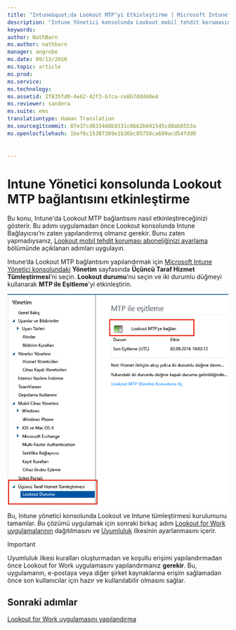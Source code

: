 ```yaml
---
title: "Intune&quot;da Lookout MTP’yi Etkinleştirme | Microsoft Intune"
description: "Intune Yönetici konsolunda Lookout mobil tehdit korumasını etkinleştirin."
keywords: 
author: NathBarn
ms.author: nathbarn
manager: angrobe
ms.date: 09/13/2016
ms.topic: article
ms.prod: 
ms.service: 
ms.technology: 
ms.assetid: 2f835fd0-4e62-42f3-b7ca-ce8b7ddd40e4
ms.reviewer: sandera
ms.suite: ems
translationtype: Human Translation
ms.sourcegitcommit: 87e37cd8334ddb9331c0662b691545cd0ab0553a
ms.openlocfilehash: 1bef6c15387309e1b36bc85758ca699acd54fdd0


---
```


# <a name="enable-lookout-mtp-connection-in-the-intune-admin-console"></a>Intune Yönetici konsolunda Lookout MTP bağlantısını etkinleştirme
Bu konu, Intune'da Lookout MTP bağlantısını nasıl etkinleştireceğinizi gösterir. Bu adımı uygulamadan önce Lookout konsolunda Intune Bağlayıcısı’nı zaten yapılandırmış olmanız gerekir.  Bunu zaten yapmadıysanız, [Lookout mobil tehdit koruması aboneliğinizi ayarlama](set-up-your-subscription-with-lookout-mtp.md) bölümünde açıklanan adımları uygulayın.

Intune’da Lookout MTP bağlantısını yapılandırmak için [Microsoft Intune Yönetici konsolundaki](https://manage.microsoft.com) **Yönetim** sayfasında **Üçüncü Taraf Hizmet Tümleştirmesi**’ni seçin. **Lookout durumu**’nu seçin ve iki durumlu düğmeyi kullanarak **MTP ile Eşitleme**’yi etkinleştirin.

![Etkinleştirme iki durumlu düğme vurgulanmış şekilde Lookout eşitleme sayfasının ekran görüntüsü](../media/mtp/lookout-intune-synchronization.png)

Bu, Intune yönetici konsolunda Lookout ve Intune tümleştirmesi kurulumunu tamamlar.  Bu çözümü uygulamak için sonraki birkaç adım [Lookout for Work uygulamalarının](configure-and-deploy-lookout-for-work-apps.md) dağıtılmasını ve [Uyumluluk](enable-device-threat-protection-rule-in-compliance-policy.md) ilkesinin ayarlanmasını içerir.

>[!IMPORTANT]
> Uyumluluk ilkesi kuralları oluşturmadan ve koşullu erişimi yapılandırmadan önce Lookout for Work uygulamasını yapılandırmanız **gerekir**. Bu, uygulamanın, e-postaya veya diğer şirket kaynaklarına erişim sağlamadan önce son kullanıcılar için hazır ve kullanılabilir olmasını sağlar.
## <a name="next-steps"></a>Sonraki adımlar
[Lookout for Work uygulamasını yapılandırma](configure-and-deploy-lookout-for-work-apps.md)



<!--HONumber=Dec16_HO2-->


